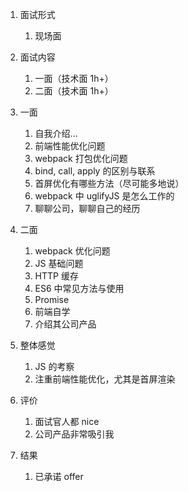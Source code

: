 1. 面试形式
   1. 现场面

2. 面试内容
   1. 一面（技术面 1h+）
   2. 二面（技术面 1h+）

3. 一面
   1. 自我介绍...
   2. 前端性能优化问题
   3. webpack 打包优化问题
   4. bind, call, apply 的区别与联系
   5. 首屏优化有哪些方法（尽可能多地说）
   6. webpack 中 uglifyJS 是怎么工作的
   7. 聊聊公司，聊聊自己的经历

4. 二面
   1. webpack 优化问题
   2. JS 基础问题
   3. HTTP 缓存
   4. ES6 中常见方法与使用
   5. Promise 
   6. 前端自学
   7. 介绍其公司产品

5. 整体感觉
   1. JS 的考察
   2. 注重前端性能优化，尤其是首屏渲染
   
6. 评价
   1. 面试官人都 nice
   2. 公司产品非常吸引我

5. 结果
   1. 已承诺 offer